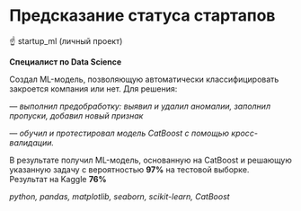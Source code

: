 # Предсказание статуса стартапов
<aside>
☝ startup_ml (личный проект)

**Специалист по Data Science**

Создал ML-модель, позволяющую автоматически классифицировать закроется компания или нет. Для решения:

*— выполнил предобработку: выявил и удалил аномалии, заполнил пропуски, добавил новый признак*

*— обучил и протестировал модель CatBoost с помощью кросс-валидации.* 

В результате получил ML-модель, основанную на CatBoost и решающую указанную задачу с вероятностью **97%** на тестовой выборке.     
Результат на Kaggle **76%** 

*python, pandas, matplotlib, seaborn, scikit-learn, CatBoost*

</aside>
